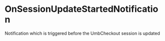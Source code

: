# OnSessionUpdateStartedNotification

Notification which is triggered before the UmbCheckout session is updated
